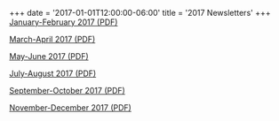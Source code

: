 +++
date = '2017-01-01T12:00:00-06:00'
title = '2017 Newsletters'
+++
[January-February 2017 (PDF)](/newsletters/2017-Jan-Feb.pdf)

[March-April 2017 (PDF)](/newsletters/2017-Mar-Apr.pdf)

[May-June 2017 (PDF)](/newsletters/2017-May-Jun.pdf)

[July-August 2017 (PDF)](/newsletters/2017-Jul-Aug.pdf)

[September-October 2017 (PDF)](/newsletters/2017-Sep-Oct.pdf)

[November-December 2017 (PDF)](/newsletters/2017-Nov-Dec.pdf)